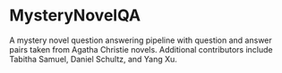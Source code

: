 # MysteryNovelQA
A mystery novel question answering pipeline with question and answer pairs taken from Agatha Christie novels. Additional contributors include Tabitha Samuel, Daniel Schultz, and Yang Xu.  
